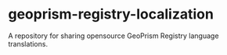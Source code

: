 # geoprism-registry-localization
A repository for sharing opensource GeoPrism Registry language translations.
